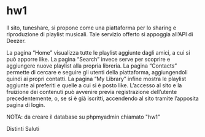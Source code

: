 # hw1

Il sito, tuneshare, si propone come una piattaforma per lo sharing e riproduzione di playlist musicali. Tale servizio offerto si appoggia all’API di Deezer.

La pagina “Home” visualizza tutte le playlist aggiunte dagli amici, a cui si può apporre like.
La pagina “Search” invece serve per scoprire e aggiungere nuove playlist alla propria libreria.
La pagina “Contacts” permette di cercare e seguire gli utenti della piattaforma, aggiungendoli quindi ai propri contatti.
La pagina “My Library” infine mostra le playlist aggiunte ai preferiti e quelle a cui si è posto like.
L’accesso al sito e la fruizione dei contenuti può avvenire previa registrazione dell’utente precedentemente, o, se si è già iscritti, accendendo al sito tramite l’apposita pagina di login.

NOTA: da creare il database su phpmyadmin chiamato "hw1"

Distinti Saluti
